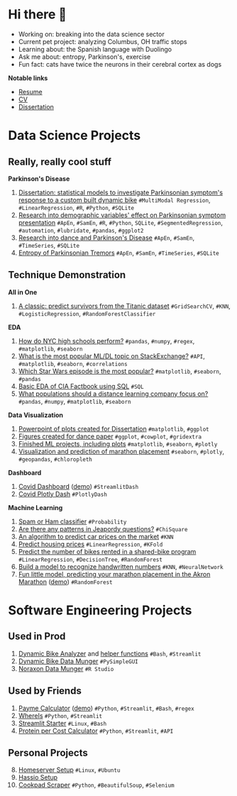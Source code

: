 # Hi there 👋

- Working on: breaking into the data science sector
- Current pet project: analyzing Columbus, OH traffic stops
- Learning about: the Spanish language with Duolingo
- Ask me about: entropy, Parkinson's, exercise
- Fun fact: cats have twice the neurons in their cerebral cortex as dogs

__Notable links__

- [Resume](https://resume.peti.work)
- [CV](https://cv.peti.work)
- [Dissertation](http://rave.ohiolink.edu/etdc/view?acc_num=kent1625846829132496)

# Data Science Projects

## Really, really cool stuff

__Parkinson's Disease__

1. [Dissertation: statistical models to investigate Parkinsonian symptom's response to a custom built dynamic bike](https://github.com/pomkos/dissert) `#MultiModal Regression`, `#LinearRegression`, `#R`, `#Python`, `#SQLite`
2. [Research into demographic variables' effect on Parkinsonian symptom presentation](https://github.com/pomkos/dynamic_cycling_paper_2022) `#ApEn`, `#SamEn`, `#R`, `#Python`, `SQLite`, `#SegmentedRegression`, `#automation`, `#lubridate`, `#pandas`, `#ggplot2`
3. [Research into dance and Parkinson's Disease](https://github.com/pomkos/dance_flow) `#ApEn`, `#SamEn`, `#TimeSeries`, `#SQLite`
4. [Entropy of Parkinsonian Tremors](https://github.com/pomkos/entropy_tremor) `#ApEn`, `#SamEn`, `#TimeSeries`, `#SQLite`


## Technique Demonstration

__All in One__

1. [A classic: predict survivors from the Titanic dataset](https://github.com/pomkos/Finished-Projects/blob/master/14.%20ML%20Workflow.ipynb) `#GridSearchCV`, `#KNN`, `#LogisticRegression`, `#RandomForestClassifier`

__EDA__

1. [How do NYC high schools perform?](https://github.com/pomkos/Finished-Projects/blob/master/01.%20NYC%20High%20Schools.ipynb) `#pandas`, `#numpy`, `#regex`, `#matplotlib`, `#seaborn`
2. [What is the most popular ML/DL topic on StackExchange?](https://github.com/pomkos/Finished-Projects/blob/master/05.%20StackExchange%20Tags.ipynb) `#API`, `#matplotlib`, `#seaborn`, `#correlations`
3. [Which Star Wars episode is the most popular?](https://github.com/pomkos/Finished-Projects/blob/master/02.%20Star%20Wars%20Survey.ipynb) `#matplotlib`, `#seaborn`, `#pandas`
4. [Basic EDA of CIA Factbook using SQL](https://github.com/pomkos/Finished-Projects/blob/master/03.%20CIA%20Factbook.ipynb) `#SQL`
5. [What populations should a distance learning company focus on?](https://github.com/pomkos/Finished-Projects/blob/master/04.%20Elearning%20Markets.ipynb) `#pandas`, `#numpy`, `#matplotlib`, `#seaborn`

__Data Visualization__

1. [Powerpoint of plots created for Dissertation](https://etd.ohiolink.edu/apexprod/rws_olink/r/1501/10?clear=10&p10_accession_num=kent1625846829132496) `#matplotlib`, `#ggplot`
2. [Figures created for dance paper](https://www.mdpi.com/1660-4601/19/2/655) `#ggplot`, `#cowplot`, `#gridextra`
3. [Finished ML projects, including plots](https://github.com/pomkos/Finished-Projects) `#matplotlib`, `#seaborn`, `#plotly`
4. [Visualization and prediction of marathon placement](https://share.streamlit.io/pomkos/marathon-fiesta/main/marathon_st.py) `#seaborn`, `#plotly`, `#geopandas`, `#chloropleth`

__Dashboard__

1. [Covid Dashboard](https://github.com/pomkos/covid_dash) ([demo](https://covid.peti.work)) `#StreamlitDash`
2. [Covid Plotly Dash](https://github.com/pomkos/covid_w_plotlydash) `#PlotlyDash`

__Machine Learning__

1. [Spam or Ham classifier](https://github.com/pomkos/Finished-Projects/blob/master/07.%20Spam%20Filter.ipynb) `#Probability`
2. [Are there any patterns in Jeapordy questions?](https://github.com/pomkos/Finished-Projects/blob/master/08.%20Winning%20Jeopardy.ipynb) `#ChiSquare`
3. [An algorithm to predict car prices on the market](https://github.com/pomkos/Finished-Projects/blob/master/09.%20Predicting%20Car%20Prices.ipynb) `#KNN`
4. [Predict housing prices](https://github.com/pomkos/Finished-Projects/blob/master/10.%20Predicting%20House%20Sale%20Prices.ipynb) `#LinearRegression`, `#KFold`
5. [Predict the number of bikes rented in a shared-bike program](https://github.com/pomkos/Finished-Projects/blob/master/12.%20Predicting%20Bike%20Rentals.ipynb) `#LinearRegression`, `#DecisionTree`, `#RandomForest`
6. [Build a model to recognize handwritten numbers](https://github.com/pomkos/Finished-Projects/blob/master/13.%20Building%20A%20Handwritten%20Digits%20Classifier.ipynb) `#KNN`, `#NeuralNetwork` 
7. [Fun little model, predicting your marathon placement in the Akron Marathon](https://github.com/pomkos/marathon-fiesta) ([demo](https://marathon.peti.work)) `#RandomForest`

# Software Engineering Projects

## Used in Prod
1. [Dynamic Bike Analyzer](https://github.com/pomkos/dynamic_biking) and [helper functions](https://github.com/pomkos/dynbike_helper_functions) `#Bash`, `#Streamlit`
2. [Dynamic Bike Data Munger](https://github.com/pomkos/biking) `#PySimpleGUI`
3. [Noraxon Data Munger](https://github.com/pomkos/dancing) `#R Studio`

## Used by Friends
1. [Payme Calculator](https://github.com/pomkos/payme) ([demo](https://payme.peti.work)) `#Python`, `#Streamlit`, `#Bash`, `#regex`
2. [WhereIs](https://github.com/pomkos/whereis) `#Python`, `#Streamlit`
3. [Streamlit Starter](https://github.com/pomkos/streamlit_starter) `#Linux`, `#Bash`
4. [Protein per Cost Calculator](https://github.com/pomkos/brotein) `#Python`, `#Streamlit`, `#API`

## Personal Projects
8. [Homeserver Setup](https://github.com/pomkos/homeserver) `#Linux`, `#Ubuntu`
9. [Hassio Setup](https://github.com/pomkos/hassio_config)
11. [Cookpad Scraper](https://github.com/pomkos/cookpad_scrape) `#Python`, `#BeautifulSoup`, `#Selenium`

